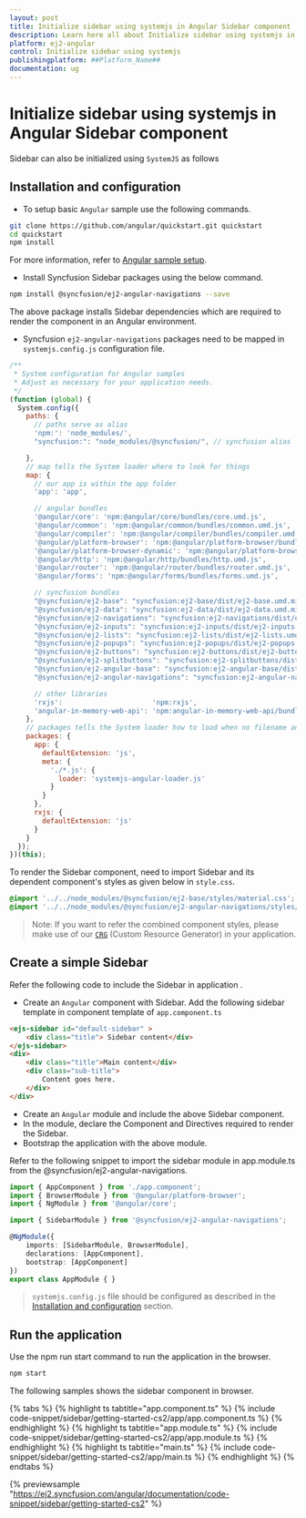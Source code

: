 ```yaml
---
layout: post
title: Initialize sidebar using systemjs in Angular Sidebar component | Syncfusion
description: Learn here all about Initialize sidebar using systemjs in Syncfusion ##Platform_Name## Sidebar component of Syncfusion Essential JS 2 and more.
platform: ej2-angular
control: Initialize sidebar using systemjs 
publishingplatform: ##Platform_Name##
documentation: ug
---
```


# Initialize sidebar using systemjs in Angular Sidebar component

Sidebar can also be initialized using `SystemJS` as follows

## Installation and configuration

* To setup basic `Angular` sample use the following commands.

```sh
git clone https://github.com/angular/quickstart.git quickstart
cd quickstart
npm install
```

For more information, refer to [Angular sample setup](https://angular.io/docs/ts/latest/guide/setup.html).

* Install Syncfusion Sidebar packages using the below command.

```sh
npm install @syncfusion/ej2-angular-navigations --save
```

The above package installs Sidebar dependencies which are required to render the component in an Angular environment.

* Syncfusion `ej2-angular-navigations` packages need to be mapped in `systemjs.config.js` configuration file.

```javascript
/**
 * System configuration for Angular samples
 * Adjust as necessary for your application needs.
 */
(function (global) {
  System.config({
    paths: {
      // paths serve as alias
      'npm:': 'node_modules/',
      "syncfusion:": "node_modules/@syncfusion/", // syncfusion alias

    },
    // map tells the System loader where to look for things
    map: {
      // our app is within the app folder
      'app': 'app',

      // angular bundles
      '@angular/core': 'npm:@angular/core/bundles/core.umd.js',
      '@angular/common': 'npm:@angular/common/bundles/common.umd.js',
      '@angular/compiler': 'npm:@angular/compiler/bundles/compiler.umd.js',
      '@angular/platform-browser': 'npm:@angular/platform-browser/bundles/platform-browser.umd.js',
      '@angular/platform-browser-dynamic': 'npm:@angular/platform-browser-dynamic/bundles/platform-browser-dynamic.umd.js',
      '@angular/http': 'npm:@angular/http/bundles/http.umd.js',
      '@angular/router': 'npm:@angular/router/bundles/router.umd.js',
      '@angular/forms': 'npm:@angular/forms/bundles/forms.umd.js',

      // syncfusion bundles
      "@syncfusion/ej2-base": "syncfusion:ej2-base/dist/ej2-base.umd.min.js",
      "@syncfusion/ej2-data": "syncfusion:ej2-data/dist/ej2-data.umd.min.js",
      "@syncfusion/ej2-navigations": "syncfusion:ej2-navigations/dist/ej2-navigations.umd.min.js",
      "@syncfusion/ej2-inputs": "syncfusion:ej2-inputs/dist/ej2-inputs.umd.min.js",
      "@syncfusion/ej2-lists": "syncfusion:ej2-lists/dist/ej2-lists.umd.min.js",
      "@syncfusion/ej2-popups": "syncfusion:ej2-popups/dist/ej2-popups.umd.min.js",
      "@syncfusion/ej2-buttons": "syncfusion:ej2-buttons/dist/ej2-buttons.umd.min.js",
      "@syncfusion/ej2-splitbuttons": "syncfusion:ej2-splitbuttons/dist/ej2-splitbuttons.umd.min.js",
      "@syncfusion/ej2-angular-base": "syncfusion:ej2-angular-base/dist/ej2-angular-base.umd.min.js",
      "@syncfusion/ej2-angular-navigations": "syncfusion:ej2-angular-navigations/dist/ej2-angular-navigations.umd.min.js",

      // other libraries
      'rxjs':                      'npm:rxjs',
      'angular-in-memory-web-api': 'npm:angular-in-memory-web-api/bundles/in-memory-web-api.umd.js'
    },
    // packages tells the System loader how to load when no filename and/or no extension
    packages: {
      app: {
        defaultExtension: 'js',
        meta: {
          './*.js': {
            loader: 'systemjs-angular-loader.js'
          }
        }
      },
      rxjs: {
        defaultExtension: 'js'
      }
    }
  });
})(this);
```

To render the Sidebar component, need to import Sidebar and its dependent component's styles as given below in `style.css`.

```css
@import '../../node_modules/@syncfusion/ej2-base/styles/material.css';
@import '../../node_modules/@syncfusion/ej2-angular-navigations/styles/material.css';
```

>Note: If you want to refer the combined component styles,
please make use of our [`CRG`](https://crg.syncfusion.com/) (Custom Resource Generator) in your application.

## Create a simple Sidebar

Refer the following code to include the Sidebar in application .

* Create an `Angular` component with Sidebar. Add the following sidebar template in component template of
`app.component.ts`

```HTML
<ejs-sidebar id="default-sidebar" >
    <div class="title"> Sidebar content</div>
</ejs-sidebar>
<div>
    <div class="title">Main content</div>
    <div class="sub-title">
        Content goes here.
    </div>
</div>
```

* Create an `Angular` module and include the above Sidebar component.
* In the module, declare the Component and Directives required to render the Sidebar.
* Bootstrap the application with the above module.

Refer to the following snippet to import the sidebar module in app.module.ts from the @syncfusion/ej2-angular-navigations.

```Typescript
import { AppComponent } from './app.component';
import { BrowserModule } from '@angular/platform-browser';
import { NgModule } from '@angular/core';

import { SidebarModule } from '@syncfusion/ej2-angular-navigations';

@NgModule({
    imports: [SidebarModule, BrowserModule],
    declarations: [AppComponent],
    bootstrap: [AppComponent]
})
export class AppModule { }
```

> `systemjs.config.js` file should be configured as described in the [Installation and configuration](#installation-and-configuration) section.

## Run the application

Use the npm run start command to run the application in the browser.

```sh
npm start
```

The following samples shows the sidebar component in browser.

{% tabs %}
{% highlight ts tabtitle="app.component.ts" %}
{% include code-snippet/sidebar/getting-started-cs2/app/app.component.ts %}
{% endhighlight %}
{% highlight ts tabtitle="app.module.ts" %}
{% include code-snippet/sidebar/getting-started-cs2/app/app.module.ts %}
{% endhighlight %}
{% highlight ts tabtitle="main.ts" %}
{% include code-snippet/sidebar/getting-started-cs2/app/main.ts %}
{% endhighlight %}
{% endtabs %}
  
{% previewsample "https://ej2.syncfusion.com/angular/documentation/code-snippet/sidebar/getting-started-cs2" %}